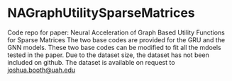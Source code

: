 # NAGraphUtilitySparseMatrices
Code repo for paper: Neural Acceleration of Graph Based Utility Functions for Sparse Matrices
The two base codes are provided for the GRU and the GNN models.
These two base codes can be modified to fit all the mdoels tested in the paper.
Due to the dataset size, the dataset has not been included on github.
The dataset is available on request to joshua.booth@uah.edu
